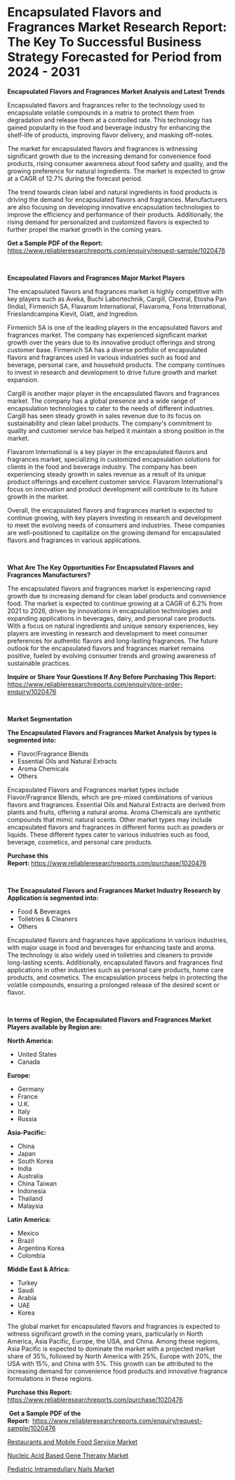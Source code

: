 <p><h1>Encapsulated Flavors and Fragrances Market Research Report: The Key To Successful Business Strategy Forecasted for Period from 2024 - 2031</h1></p><p><strong>Encapsulated Flavors and Fragrances Market Analysis and Latest Trends</strong></p>
<p><p>Encapsulated flavors and fragrances refer to the technology used to encapsulate volatile compounds in a matrix to protect them from degradation and release them at a controlled rate. This technology has gained popularity in the food and beverage industry for enhancing the shelf-life of products, improving flavor delivery, and masking off-notes.</p><p>The market for encapsulated flavors and fragrances is witnessing significant growth due to the increasing demand for convenience food products, rising consumer awareness about food safety and quality, and the growing preference for natural ingredients. The market is expected to grow at a CAGR of 12.7% during the forecast period.</p><p>The trend towards clean label and natural ingredients in food products is driving the demand for encapsulated flavors and fragrances. Manufacturers are also focusing on developing innovative encapsulation technologies to improve the efficiency and performance of their products. Additionally, the rising demand for personalized and customized flavors is expected to further propel the market growth in the coming years.</p></p>
<p><strong>Get a Sample PDF of the Report:&nbsp;</strong> <a href="https://www.reliableresearchreports.com/enquiry/request-sample/1020476">https://www.reliableresearchreports.com/enquiry/request-sample/1020476</a></p>
<p>&nbsp;</p>
<p><strong>Encapsulated Flavors and Fragrances Major Market Players</strong></p>
<p><p>The encapsulated flavors and fragrances market is highly competitive with key players such as Aveka, Buchi Labortechnik, Cargill, Clextral, Etosha Pan (India), Firmenich SA, Flavarom International, Flavaroma, Fona International, Frieslandcampina Kievit, Glatt, and Ingredion.</p><p>Firmenich SA is one of the leading players in the encapsulated flavors and fragrances market. The company has experienced significant market growth over the years due to its innovative product offerings and strong customer base. Firmenich SA has a diverse portfolio of encapsulated flavors and fragrances used in various industries such as food and beverage, personal care, and household products. The company continues to invest in research and development to drive future growth and market expansion.</p><p>Cargill is another major player in the encapsulated flavors and fragrances market. The company has a global presence and a wide range of encapsulation technologies to cater to the needs of different industries. Cargill has seen steady growth in sales revenue due to its focus on sustainability and clean label products. The company's commitment to quality and customer service has helped it maintain a strong position in the market.</p><p>Flavarom International is a key player in the encapsulated flavors and fragrances market, specializing in customized encapsulation solutions for clients in the food and beverage industry. The company has been experiencing steady growth in sales revenue as a result of its unique product offerings and excellent customer service. Flavarom International's focus on innovation and product development will contribute to its future growth in the market.</p><p>Overall, the encapsulated flavors and fragrances market is expected to continue growing, with key players investing in research and development to meet the evolving needs of consumers and industries. These companies are well-positioned to capitalize on the growing demand for encapsulated flavors and fragrances in various applications.</p></p>
<p>&nbsp;</p>
<p><strong>What Are The Key Opportunities For Encapsulated Flavors and Fragrances Manufacturers?</strong></p>
<p><p>The encapsulated flavors and fragrances market is experiencing rapid growth due to increasing demand for clean label products and convenience food. The market is expected to continue growing at a CAGR of 6.2% from 2021 to 2026, driven by innovations in encapsulation technologies and expanding applications in beverages, dairy, and personal care products. With a focus on natural ingredients and unique sensory experiences, key players are investing in research and development to meet consumer preferences for authentic flavors and long-lasting fragrances. The future outlook for the encapsulated flavors and fragrances market remains positive, fueled by evolving consumer trends and growing awareness of sustainable practices.</p></p>
<p><strong>Inquire or Share Your Questions If Any Before Purchasing This Report:</strong> <a href="https://www.reliableresearchreports.com/enquiry/pre-order-enquiry/1020476">https://www.reliableresearchreports.com/enquiry/pre-order-enquiry/1020476</a></p>
<p>&nbsp;</p>
<p><strong>Market Segmentation</strong></p>
<p><strong>The Encapsulated Flavors and Fragrances Market Analysis by types is segmented into:</strong></p>
<p><ul><li>Flavor/Fragrance Blends</li><li>Essential Oils and Natural Extracts</li><li>Aroma Chemicals</li><li>Others</li></ul></p>
<p><p>Encapsulated Flavors and Fragrances market types include Flavor/Fragrance Blends, which are pre-mixed combinations of various flavors and fragrances. Essential Oils and Natural Extracts are derived from plants and fruits, offering a natural aroma. Aroma Chemicals are synthetic compounds that mimic natural scents. Other market types may include encapsulated flavors and fragrances in different forms such as powders or liquids. These different types cater to various industries such as food, beverage, cosmetics, and personal care products.</p></p>
<p><strong>Purchase this Report:&nbsp;</strong><a href="https://www.reliableresearchreports.com/purchase/1020476">https://www.reliableresearchreports.com/purchase/1020476</a></p>
<p>&nbsp;</p>
<p><strong>The Encapsulated Flavors and Fragrances Market Industry Research by Application is segmented into:</strong></p>
<p><ul><li>Food & Beverages</li><li>Toiletries & Cleaners</li><li>Others</li></ul></p>
<p><p>Encapsulated flavors and fragrances have applications in various industries, with major usage in food and beverages for enhancing taste and aroma. The technology is also widely used in toiletries and cleaners to provide long-lasting scents. Additionally, encapsulated flavors and fragrances find applications in other industries such as personal care products, home care products, and cosmetics. The encapsulation process helps in protecting the volatile compounds, ensuring a prolonged release of the desired scent or flavor.</p></p>
<p>&nbsp;</p>
<p><strong>In terms of Region, the Encapsulated Flavors and Fragrances Market Players available by Region are:</strong></p>
<p>
    <p> <strong> North America: </strong>
        <ul>
            <li>United States</li>
            <li>Canada</li>
        </ul>
        </p> 
    <p> <strong> Europe: </strong>
        <ul>
            <li>Germany</li>
            <li>France</li>
            <li>U.K.</li>
            <li>Italy</li>
            <li>Russia</li>
        </ul>
        </p> 
    <p> <strong> Asia-Pacific: </strong>
        <ul>
            <li>China</li>
            <li>Japan</li>
            <li>South Korea</li>
            <li>India</li>
            <li>Australia</li>
            <li>China Taiwan</li>
            <li>Indonesia</li>
            <li>Thailand</li>
            <li>Malaysia</li>
        </ul>
        </p> 
    <p> <strong> Latin America: </strong>
        <ul>
            <li>Mexico</li>
            <li>Brazil</li>
            <li>Argentina Korea</li>
            <li>Colombia</li>
        </ul>
        </p> 
    <p> <strong> Middle East & Africa: </strong>
        <ul>
            <li>Turkey</li>
            <li>Saudi</li>
            <li>Arabia</li>
            <li>UAE</li>
            <li>Korea</li>
        </ul>
    </p>
    </p>
<p><p>The global market for encapsulated flavors and fragrances is expected to witness significant growth in the coming years, particularly in North America, Asia Pacific, Europe, the USA, and China. Among these regions, Asia Pacific is expected to dominate the market with a projected market share of 35%, followed by North America with 25%, Europe with 20%, the USA with 15%, and China with 5%. This growth can be attributed to the increasing demand for convenience food products and innovative fragrance formulations in these regions.</p></p>
<p><strong>Purchase this Report: </strong><a href="https://www.reliableresearchreports.com/purchase/1020476">https://www.reliableresearchreports.com/purchase/1020476</a></p>
<p>&nbsp;<strong>Get a Sample PDF of the Report:&nbsp;&nbsp;</strong><a href="https://www.reliableresearchreports.com/enquiry/request-sample/1020476">https://www.reliableresearchreports.com/enquiry/request-sample/1020476</a></p>
<p><strong></strong></p>
<p><p><a href="https://view.publitas.com/reportprime-1/restaurants-and-mobile-food-service-market-provides-a-comprehensive-analysis-including-a-macro-overview-of-the-market-as-well-as-micro-details-such-as-market-size-and-competitive-landscape/">Restaurants and Mobile Food Service Market</a></p><p><a href="https://view.publitas.com/reportprime-1/nucleic-acid-based-gene-therapy-market-size-share-trends-analysis-report-by-material-by-type-by-end-user-by-region-and-segment-forecasts-2023-2030/">Nucleic Acid Based Gene Therapy Market</a></p><p><a href="https://view.publitas.com/reportprime-1/pediatric-intramedullary-nails-market-research-report-provides-critical-insights-that-can-help-shape-business-development-and-investment-strategies/">Pediatric Intramedullary Nails Market</a></p></p>